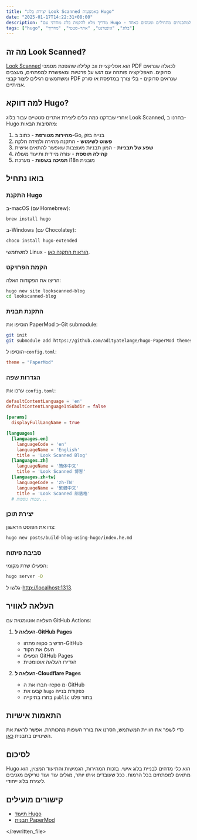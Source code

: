 ```yaml
---
title: "יצירת בלוג Look Scanned באמצעות Hugo"
date: "2025-01-17T14:22:31+08:00"
description: "מדריך מלא להקמת בלוג מודרני עם Hugo - כלי ליצירת אתרים סטטיים. כולל הכל: מהתקנה ועד העלאה לאוויר, הגדרות והתאמות אישיות - מתאים למתכנתים מתחילים ומנוסים כאחד."
tags: ["hugo", "בלוג", "אינטרנט", "אתר-סטטי", "מדריך"]
---
```


## מה זה Look Scanned?

[Look Scanned](https://lookscanned.io) הוא אפליקציית ווב קלילה שהופכת מסמכי PDF לכאלה שנראים סרוקים. האפליקציה פותחה עם דגש על פרטיות ומאפשרת למפתחים, מעצבים ומשתמשים רגילים ליצור קבצי PDF שנראים סרוקים - בלי צורך במדפסת או סורק אמיתיים.

## למה דווקא Hugo?

אחרי שבדקנו כמה כלים ליצירת אתרים סטטיים עבור בלוג Look Scanned, בחרנו ב-Hugo מהסיבות הבאות:

1. **מהירות מטורפת** - כתוב ב-Go, בנייה בזק
2. **פשוט לשימוש** - התקנה מהירה ולמידה חלקה
3. **שפע של תבניות** - המון תבניות מעוצבות שאפשר להתאים אישית
4. **קהילה תוססת** - עזרה מיידית ותיעוד מעולה
5. **תמיכה בשפות** - מערכת i18n מובנית

## בואו נתחיל

### התקנת Hugo

ב-macOS (עם Homebrew):

```bash
brew install hugo
```

ב-Windows (עם Chocolatey):

```bash
choco install hugo-extended
```

למשתמשי Linux - [הוראות התקנה כאן](https://gohugo.io/installation/linux/).

### הקמת הפרויקט

הריצו את הפקודות האלה:

```bash
hugo new site lookscanned-blog
cd lookscanned-blog
```

### התקנת תבנית

הוסיפו את PaperMod כ-Git submodule:

```bash
git init
git submodule add https://github.com/adityatelange/hugo-PaperMod themes/PaperMod
```

הוסיפו ל-`config.toml`:

```toml
theme = "PaperMod"
```

### הגדרות שפה

ערכו את `config.toml`:

```toml
defaultContentLanguage = 'en'
defaultContentLanguageInSubdir = false

[params]
  displayFullLangName = true

[languages]
  [languages.en]
    languageCode = 'en'
    languageName = 'English'
    title = 'Look Scanned Blog'
  [languages.zh]
    languageName = '简体中文'
    title = 'Look Scanned 博客'
  [languages.zh-tw]
    languageCode = 'zh-TW'
    languageName = '繁體中文'
    title = 'Look Scanned 部落格'
  # שפות נוספות...
```

### יצירת תוכן

צרו את הפוסט הראשון:

```bash
hugo new posts/build-blog-using-hugo/index.he.md
```

### סביבת פיתוח

הפעילו שרת מקומי:

```bash
hugo server -D
```

גלשו ל-[http://localhost:1313](http://localhost:1313).

## העלאה לאוויר

העלאה אוטומטית עם GitHub Actions:

1. **העלאה ל-GitHub Pages**

   - פתחו repo חדש ב-GitHub
   - העלו את הקוד
   - הפעילו GitHub Pages
   - הגדירו העלאה אוטומטית

2. **העלאה ל-Cloudflare Pages**
   - חברו את ה-repo מ-GitHub
   - קבעו את `hugo` כפקודת בנייה
   - בחרו בתיקייה `public` בתור פלט

## התאמות אישיות

כדי לשפר את חוויית המשתמש, הסרנו את בורר השפות מהכותרת. אפשר לראות את השינויים בתבנית [כאן](https://github.com/lookscanned/lookscanned-blog/blob/main/layouts/partials/header.html).

## לסיכום

Hugo הוא כלי מדהים לבניית בלוג אישי. בזכות המהירות, הגמישות והתיעוד המצוין, הוא מתאים למפתחים בכל הרמות. ככל שעובדים איתו יותר, מגלים עוד ועוד טריקים מגניבים ליצירת בלוג ייחודי.

## קישורים מועילים

- [תיעוד Hugo](https://gohugo.io/documentation/)
- [תבנית PaperMod](https://github.com/adityatelange/hugo-PaperMod)

</rewritten_file>
